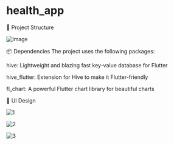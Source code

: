 # health_app

📁 Project Structure

![image](https://github.com/user-attachments/assets/428a5033-2c83-45d2-8a67-650ba5f93ee1)

📦 Dependencies
The project uses the following packages:

hive: Lightweight and blazing fast key-value database for Flutter

hive_flutter: Extension for Hive to make it Flutter-friendly

fl_chart: A powerful Flutter chart library for beautiful charts

🎨 UI Design

![1](https://github.com/user-attachments/assets/c6bbf761-5def-41e2-aaf2-c434761d953f)

![2](https://github.com/user-attachments/assets/aa79dd69-57c4-44c0-9fe2-39e698a13d6b)

![3](https://github.com/user-attachments/assets/d981b1b3-cdd0-45c5-a9e6-4c633970bbd2)
